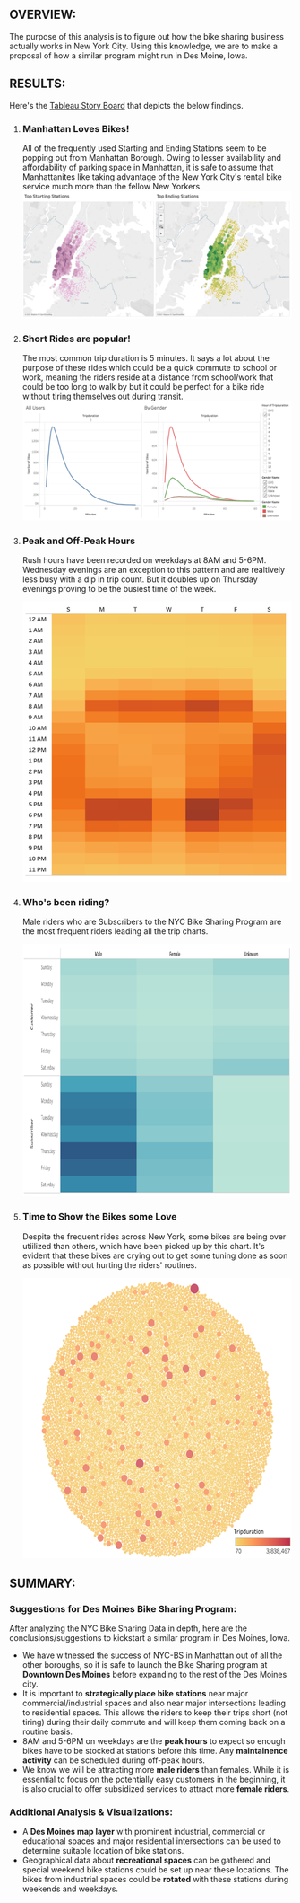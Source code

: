 <h2>OVERVIEW:</h2>
<p>The purpose of this analysis is to figure out how the bike sharing business actually works in New York City. Using this knowledge, we are to make a proposal of how a similar program might run in Des Moine, Iowa.</p>

<h2>RESULTS:</h2>
Here's the <a href='https://public.tableau.com/app/profile/yazhini.gopal/viz/NYCBikeChallenge/StoryBoard'>Tableau Story Board</a> that depicts the below findings.
<ol>
    <li>
        <h3>Manhattan Loves Bikes!</h3>
        <p>All of the frequently used Starting and Ending Stations seem to be popping out from Manhattan Borough. Owing to lesser availability and affordability of parking space in Manhattan, it is safe to assume that Manhattanites like taking advantage of the New York City's rental bike service much more than the fellow New Yorkers.
        <img src='https://github.com/yazhcodes/bikesharing/blob/main/Resources/Images/Top%20Stations.png'></img>
    </li>
    <li>
        <h3>Short Rides are popular!</h3>
        <p> The most common trip duration is 5 minutes. It says a lot about the purpose of these rides which could be a quick commute to school or work, meaning the riders reside at a distance from school/work that could be too long to walk by but it could be perfect for a bike ride without tiring themselves out during transit.
        <img src='https://github.com/yazhcodes/bikesharing/blob/main/Resources/Images/Trip%20Duration.png'></img>
    </li>
    <li>
        <h3>Peak and Off-Peak Hours</h3>
        <p>Rush hours have been recorded on weekdays at 8AM and 5-6PM. Wednesday evenings are an exception to this pattern and are realtively less busy with a dip in trip count. But it doubles up on Thursday evenings proving to be the busiest time of the week.</p>
        <div align='center'>
            <img src='https://github.com/yazhcodes/bikesharing/blob/main/Resources/Images/Daily%20Trips%20by%20Hour.png' width=500 height=500></img>
        </div>
    </li>
    <li>
        <h3>Who's been riding?</h3>
        <p>Male riders who are Subscribers to the NYC Bike Sharing Program are the most frequent riders leading all the trip charts.</p>
        <div align='center'>
            <img src='https://github.com/yazhcodes/bikesharing/blob/main/Resources/Images/Daily%20Trips%20by%20User.png' width=700 height=450></img>
        </div>
    </li>
    <li>
        <h3>Time to Show the Bikes some Love</h3>
        <p>Despite the frequent rides across New York, some bikes are being over utiilized than others, which have been picked up by this chart. It's evident that these bikes are crying out to get some tuning done as soon as possible without hurting the riders' routines.</p>
        <div align='center'>
            <img src='https://github.com/yazhcodes/bikesharing/blob/main/Resources/Images/Bike%20Utilization.png' width=600 height=500></img>
        </div>
    </li>
</ol>

<h2>SUMMARY:</h2>
<h3>Suggestions for Des Moines Bike Sharing Program:</h3>
<p>After analyzing the NYC Bike Sharing Data in depth, here are the conclusions/suggestions to kickstart a similar program in Des Moines, Iowa.</p>
<ul>
    <li>We have witnessed the success of NYC-BS in Manhattan out of all the other boroughs, so it is safe to launch the Bike Sharing program at <strong>Downtown Des Moines</strong> before expanding to the rest of the Des Moines city.</li>
    <li>It is important to <strong>strategically place bike stations</strong> near major commercial/industrial spaces and also near major intersections leading to residential spaces. This allows the riders to keep their trips short (not tiring) during their daily commute and will keep them coming back on a routine basis.</li>
    <li>8AM and 5-6PM on weekdays are the <strong>peak hours</strong> to expect so enough bikes have to be stocked at stations before this time. Any <strong>maintainence activity</strong> can be scheduled during off-peak hours.</li>
    <li>We know we will be attracting more <strong>male riders</strong> than females. While it is essential to focus on the potentially easy customers in the beginning, it is also crucial to offer subsidized services to attract more <strong>female riders</strong>.</li>
</ul>
<h3>Additional Analysis & Visualizations:</h3>
<ul>
    <li>A <strong>Des Moines map layer</strong> with prominent industrial, commercial or educational spaces and major residential intersections can be used to determine suitable location of bike stations.</li>
    <li>Geographical data about <strong>recreational spaces</strong> can be gathered and special weekend bike stations could be set up near these locations. The bikes from industrial spaces could be <strong>rotated</strong> with these stations during weekends and weekdays.</li>
</ul>

